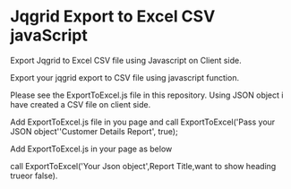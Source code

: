 # Jqgrid Export to Excel CSV javaScript

Export Jqgrid to Excel CSV file using Javascript on Client side.

Export your jqgrid export to CSV file using javascript function.

Please see the ExportToExcel.js file in this repository.
Using JSON object i have created a CSV file on client side.

Add ExportToExcel.js file in you page and call ExportToExcel('Pass your JSON object''Customer Details Report', true);

Add ExportToExcel.js in your page as below
<script src="ExportToExcel.js" type="text/javascript"></script>

call ExportToExcel('Your Json object',Report Title,want to show heading trueor false).
